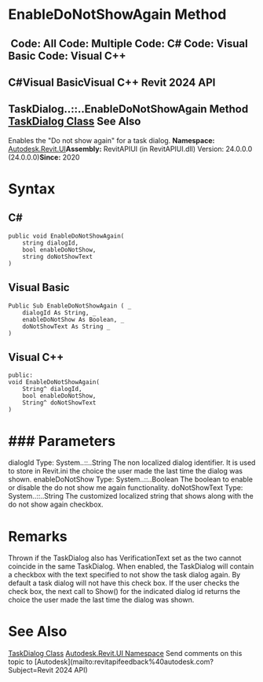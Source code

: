 # EnableDoNotShowAgain Method

﻿
 Code: All Code: Multiple Code: C# Code: Visual Basic Code: Visual C++   
---  
C#Visual BasicVisual C++
Revit 2024 API  
---  
TaskDialog..::..EnableDoNotShowAgain Method   
[TaskDialog Class](853afb57-7455-a636-9881-61a391118c16.md "TaskDialog Class") See Also  
---  
Enables the "Do not show again" for a task dialog.
**Namespace:** [Autodesk.Revit.UI](e86fd90a-8957-02a6-da7f-ced248966e3e.md "Autodesk.Revit.UI Namespace")**Assembly:** RevitAPIUI (in RevitAPIUI.dll) Version: 24.0.0.0 (24.0.0.0)**Since:** 2020
# Syntax
C#  
---  
```text
public void EnableDoNotShowAgain(
	string dialogId,
	bool enableDoNotShow,
	string doNotShowText
)
```
  
Visual Basic  
---  
```text
Public Sub EnableDoNotShowAgain ( _
	dialogId As String, _
	enableDoNotShow As Boolean, _
	doNotShowText As String _
)
```
  
Visual C++  
---  
```text
public:
void EnableDoNotShowAgain(
	String^ dialogId, 
	bool enableDoNotShow, 
	String^ doNotShowText
)
```
  
# ### Parameters
dialogId
    Type: System..::..String The non localized dialog identifier. It is used to store in Revit.ini the choice the user made the last time the dialog was shown. 
enableDoNotShow
    Type: System..::..Boolean The boolean to enable or disable the do not show me again functionality. 
doNotShowText
    Type: System..::..String The customized localized string that shows along with the do not show again checkbox. 
# Remarks
Thrown if the TaskDialog also has VerificationText set as the two cannot coincide in the same TaskDialog. 
When enabled, the TaskDialog will contain a checkbox with the text specified to not show the task dialog again.
By default a task dialog will not have this check box.
If the user checks the check box, the next call to Show() for the indicated dialog id returns the choice the user made the last time the dialog was shown.
# See Also
[TaskDialog Class](853afb57-7455-a636-9881-61a391118c16.md "TaskDialog Class")
[Autodesk.Revit.UI Namespace](e86fd90a-8957-02a6-da7f-ced248966e3e.md "Autodesk.Revit.UI Namespace")
Send comments on this topic to [Autodesk](mailto:revitapifeedback%40autodesk.com?Subject=Revit 2024 API)